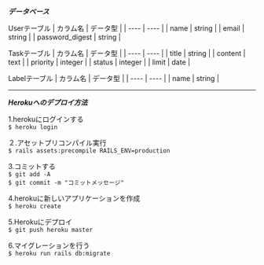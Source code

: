 ***データベース***

Userテーブル
|  カラム名  |  データ型  |
| ---- | ---- |
| name  | string |
| email | string |
| password_digest | string |

Taskテーブル
|  カラム名  |  データ型  |
| ---- | ---- |
| title  | string |
| content | text |
| priority | integer |
| status | integer |
| limit | date |

Labelテーブル
|  カラム名  |  データ型  |
| ---- | ---- |
| name | string |

  
___
    
***Herokuへのデプロイ方法***
  
1.herokuにログインする  
`$ heroku login`  

２.アセットプリコンパイル実行  
`$ rails assets:precompile RAILS_ENV=production`

3.コミットする  
`$ git add -A  `  
`$ git commit -m "コミットメッセージ"  `

4.herokuに新しいアプリケーションを作成  
`$ heroku create  `
    
5.Herokuにデプロイ  
`$ git push heroku master `
  
6.マイグレーションを行う  
`$ heroku run rails db:migrate `
